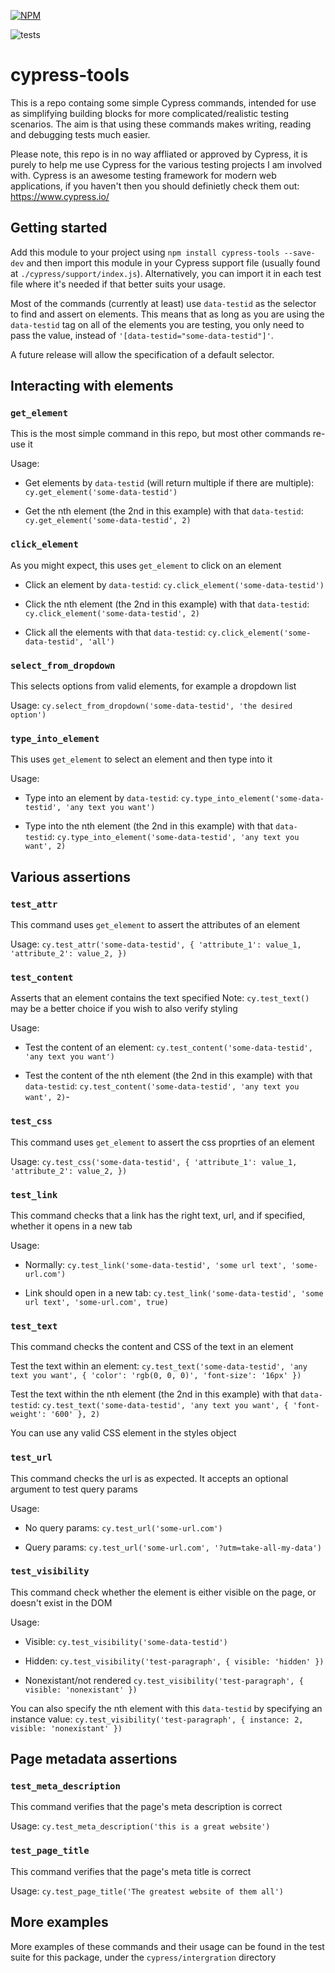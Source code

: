 [![NPM](https://nodei.co/npm/cypress-tools.png?compact=true)](https://nodei.co/npm/cypress-tools/)

![tests](https://github.com/joshuajtward/cypress-tools/actions/workflows/tests.yml/badge.svg)

# cypress-tools

This is a repo containg some simple Cypress commands, intended for use as simplifying building blocks for more complicated/realistic testing scenarios. The aim is that using these commands makes writing, reading and debugging tests much easier.

Please note, this repo is in no way affliated or approved by Cypress, it is purely to help me use Cypress for the various testing projects I am involved with. Cypress is an awesome testing framework for modern web applications, if you haven't then you should definietly check them out: https://www.cypress.io/

## Getting started

Add this module to your project using `npm install cypress-tools --save-dev` and then import this module in your Cypress support file (usually found at `./cypress/support/index.js`). Alternatively, you can import it in each test file where it's needed if that better suits your usage.

Most of the commands (currently at least) use `data-testid` as the selector to find and assert on elements. This means that as long as you are using the `data-testid` tag on all of the elements you are testing, you only need to pass the value, instead of `'[data-testid="some-data-testid"]'`.

A future release will allow the specification of a default selector.

## Interacting with elements

### `get_element`

This is the most simple command in this repo, but most other commands re-use it

Usage:

- Get elements by `data-testid` (will return multiple if there are multiple):
  `cy.get_element('some-data-testid')`

- Get the nth element (the 2nd in this example) with that `data-testid`:
  `cy.get_element('some-data-testid', 2)`

### `click_element`

As you might expect, this uses `get_element` to click on an element

- Click an element by `data-testid`:
  `cy.click_element('some-data-testid')`

- Click the nth element (the 2nd in this example) with that `data-testid`:
  `cy.click_element('some-data-testid', 2)`

- Click all the elements with that `data-testid`:
  `cy.click_element('some-data-testid', 'all')`

### `select_from_dropdown`

This selects options from valid elements, for example a dropdown list

Usage:
`cy.select_from_dropdown('some-data-testid', 'the desired option')`

### `type_into_element`

This uses `get_element` to select an element and then type into it

Usage:

- Type into an element by `data-testid`:
  `cy.type_into_element('some-data-testid', 'any text you want')`

- Type into the nth element (the 2nd in this example) with that `data-testid`:
  `cy.type_into_element('some-data-testid', 'any text you want', 2)`

## Various assertions

### `test_attr`

This command uses `get_element` to assert the attributes of an element

Usage:
`cy.test_attr('some-data-testid', { 'attribute_1': value_1, 'attribute_2': value_2, })`

### `test_content`

Asserts that an element contains the text specified
Note: `cy.test_text()` may be a better choice if you wish to also verify styling

Usage:

- Test the content of an element:
  `cy.test_content('some-data-testid', 'any text you want')`

- Test the content of the nth element (the 2nd in this example) with that `data-testid`:
  `cy.test_content('some-data-testid', 'any text you want', 2)`-

### `test_css`

This command uses `get_element` to assert the css proprties of an element

Usage:
`cy.test_css('some-data-testid', { 'attribute_1': value_1, 'attribute_2': value_2, })`

### `test_link`

This command checks that a link has the right text, url, and if specified, whether it opens in a new tab

Usage:

- Normally:
  `cy.test_link('some-data-testid', 'some url text', 'some-url.com')`

- Link should open in a new tab:
  `cy.test_link('some-data-testid', 'some url text', 'some-url.com', true)`

### `test_text`

This command checks the content and CSS of the text in an element

Test the text within an element:
`cy.test_text('some-data-testid', 'any text you want', { 'color': 'rgb(0, 0, 0)', 'font-size': '16px' })`

Test the text within the nth element (the 2nd in this example) with that `data-testid`:
`cy.test_text('some-data-testid', 'any text you want', { 'font-weight': '600' }, 2)`

You can use any valid CSS element in the styles object

### `test_url`

This command checks the url is as expected. It accepts an optional argument to test query params

Usage:

- No query params:
  `cy.test_url('some-url.com')`

- Query params:
  `cy.test_url('some-url.com', '?utm=take-all-my-data')`

### `test_visibility`

This command check whether the element is either visible on the page, or doesn't exist in the DOM

Usage:

- Visible:
  `cy.test_visibility('some-data-testid')`

- Hidden:
  `cy.test_visibility('test-paragraph', { visible: 'hidden' })`

- Nonexistant/not rendered
  `cy.test_visibility('test-paragraph', { visible: 'nonexistant' })`

You can also specify the nth element with this `data-testid` by specifying an instance value:
`cy.test_visibility('test-paragraph', { instance: 2, visible: 'nonexistant' })`

## Page metadata assertions

### `test_meta_description`

This command verifies that the page's meta description is correct

Usage:
`cy.test_meta_description('this is a great website')`

### `test_page_title`

This command verifies that the page's meta title is correct

Usage:
`cy.test_page_title('The greatest website of them all')`

## More examples

More examples of these commands and their usage can be found in the test suite for this package, under the `cypress/intergration` directory

